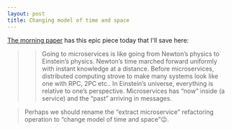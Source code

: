 ```yaml
---
layout: post
title: Changing model of time and space
---
```


[The morning paper](https://blog.acolyer.org/2016/09/13/data-on-the-outside-versus-data-on-the-inside/) has this epic piece today that I'll save here:

> >  Going to microservices is like going from Newton’s physics to Einstein’s physics. Newton’s time marched forward uniformly with instant knowledge at a distance. Before microservices, distributed computing strove to make many systems look like one with RPC, 2PC etc.. In Einstein’s universe, everything is relative to one’s perspective. Microservices has “now” inside (a service) and the “past” arriving in messages.

> Perhaps we should rename the “extract microservice” refactoring operation to “change model of time and space”😉.
